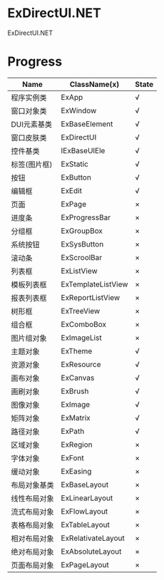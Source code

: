 # ExDirectUI.NET
ExDirectUI.NET

# Progress

| Name | ClassName(x) | State |
| ---- | ------------ | ----- |
|程序实例类|ExApp|√|
|窗口对象类|ExWindow|√|
|DUI元素基类|ExBaseElement|√|
|窗口皮肤类|ExDirectUI|√|
|控件基类|IExBaseUIEle|√|
|标签(图片框)|ExStatic|√|
|按钮|ExButton|√|
|编辑框|ExEdit|√|
|页面|ExPage|×|
|进度条|ExProgressBar|×|
|分组框|ExGroupBox|×|
|系统按钮|ExSysButton|×|
|滚动条|ExScroolBar|×|
|列表框|ExListView|×|
|模板列表框|ExTemplateListView|×|
|报表列表框|ExReportListView|×|
|树形框|ExTreeView|×|
|组合框|ExComboBox|×|
|图片组对象|ExImageList|×|
|主题对象|ExTheme|√|
|资源对象|ExResource|√|
|画布对象|ExCanvas|√|
|画刷对象|ExBrush|√|
|图像对象|ExImage|√|
|矩阵对象|ExMatrix|√|
|路径对象|ExPath|√|
|区域对象|ExRegion|×|
|字体对象|ExFont|×|
|缓动对象|ExEasing|×|
|布局对象基类|ExBaseLayout|×|
|线性布局对象|ExLinearLayout|×|
|流式布局对象|ExFlowLayout|×|
|表格布局对象|ExTableLayout|×|
|相对布局对象|ExRelativateLayout|×|
|绝对布局对象|ExAbsoluteLayout|×|
|页面布局对象|ExPageLayout|×|

